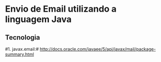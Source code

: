 # Envio de Email utilizando a linguagem Java

## Tecnologia
#1. javax.email:# http://docs.oracle.com/javaee/5/api/javax/mail/package-summary.html
